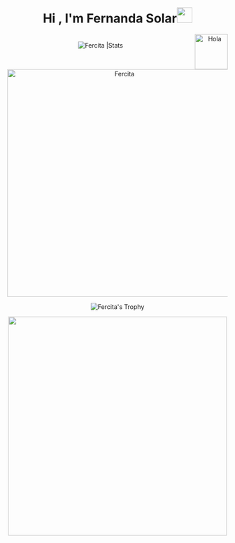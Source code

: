 <h1 align="center"><b>Hi , I'm Fernanda Solar</b><img src="https://media.giphy.com/media/hvRJCLFzcasrR4ia7z/giphy.gif" width="35"></h1>

<div align="center">
<img alt="Hola" height="80px" width="75px" align="right" src="https://c.tenor.com/fYg91qBpDdgAAAAi/bongo-cat-transparent.gif"></img><br>
</div>

















<div align="center">
<img src="https://github-readme-stats.vercel.app/api?username=Fercita-Solar&count_private=true&show_icons=true&theme=highcontrast&include_all_commits=true" alt="Fercita |Stats" />
   
   <a href="https://github.com/Fercita-Solar"><img src="https://github-profile-summary-cards.vercel.app/api/cards/profile-details?username=Fercita-Solar&theme=dracula&hide_border=true"  width="520" alt="Fercita"/></a>
  
![Fercita's Trophy](https://github-profile-trophy.vercel.app/?username=Fercita-Solar&theme=dracula&column=4&no-frame=true)

  <img src="https://gifimage.net/wp-content/uploads/2017/09/android-gif-wallpaper-10.gif" width="500"/>
     
 
  </div>


